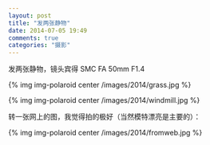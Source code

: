 ```yaml
---
layout: post
title: "发两张静物"
date: 2014-07-05 19:49
comments: true
categories: "摄影"
---
```


  发两张静物，镜头宾得 SMC FA 50mm F1.4

  {% img img-polaroid center /images/2014/grass.jpg %}

  {% img img-polaroid center /images/2014/windmill.jpg %}

  转一张网上的图，我觉得拍的极好（当然模特漂亮是主要的）：

  {% img img-polaroid center /images/2014/fromweb.jpg %}